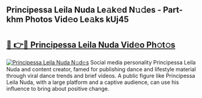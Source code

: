 ## Principessa Leila Nuda Le𝚊k𝚎d N𝚞𝚍es - Part-khm Photos Vid𝚎o Le𝚊ks kUj45

# <h2><a href="http://fbey1j.evod.top/?m=Principessa+Leila+Nuda">🔗 👉🔴 Principessa Leila Nuda Vid𝚎o Ph𝚘t𝚘s</a></h2>

[![Principessa Leila Nuda N𝚞d𝚎s](https://i.imgur.com/8V9OHl7.gif)](http://fbey1j.evod.top/?m=Principessa+Leila+Nuda)
Social media personality Principessa Leila Nuda and content creator, famed for publishing dance and lifestyle material through viral dance trends and brief videos. A public figure like Principessa Leila Nuda, with a large platform and a captive audience, can use his influence to bring about positive change. 
